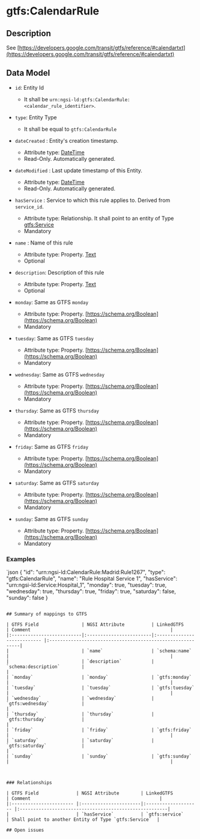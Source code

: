 # gtfs:CalendarRule

## Description

See [https://developers.google.com/transit/gtfs/reference/#calendartxt](https://developers.google.com/transit/gtfs/reference/#calendartxt)

## Data Model

+ `id`: Entity Id
  + It shall be `urn:ngsi-ld:gtfs:CalendarRule:<calendar_rule_identifier>`. 

+ `type`: Entity Type 
  + It shall be equal to `gtfs:CalendarRule`
  
+ `dateCreated` : Entity's creation timestamp.
  + Attribute type: [DateTime](https://schema.org/DateTime)
  + Read-Only. Automatically generated. 
 
+ `dateModified` : Last update timestamp of this Entity.
  + Attribute type: [DateTime](https://schema.org/DateTime)
  + Read-Only. Automatically generated.
  
+ `hasService` : Service to which this rule applies to. Derived from `service_id`.
  + Attribute type: Relationship. It shall point to an entity of Type [gtfs:Service](../../doc/Service/spec.md)
  + Mandatory
  
+ `name` : Name of this rule
  + Attribute type: Property. [Text](https://schema.org/Text)
  + Optional

+ `description`: Description of this rule
  + Attribute type: Property. [Text](https://schema.org/Text)
  + Optional
  
+ `monday`: Same as GTFS `monday`
  + Attribute type: Property. [https://schema.org/Boolean](https://schema.org/Boolean)
  + Mandatory

+ `tuesday`: Same as GTFS `tuesday`
  + Attribute type: Property. [https://schema.org/Boolean](https://schema.org/Boolean)
  + Mandatory

+ `wednesday`: Same as GTFS `wednesday`
  + Attribute type: Property. [https://schema.org/Boolean](https://schema.org/Boolean)
  + Mandatory

+ `thursday`: Same as GTFS `thursday`
  + Attribute type: Property. [https://schema.org/Boolean](https://schema.org/Boolean)
  + Mandatory

+ `friday`: Same as GTFS `friday`
  + Attribute type: Property. [https://schema.org/Boolean](https://schema.org/Boolean)
  + Mandatory

+ `saturday`: Same as GTFS `saturday`
  + Attribute type: Property. [https://schema.org/Boolean](https://schema.org/Boolean)
  + Mandatory

+ `sunday`: Same as GTFS `sunday`
  + Attribute type: Property. [https://schema.org/Boolean](https://schema.org/Boolean)
  + Mandatory

### Examples

  `json
{
  "id": "urn:ngsi-ld:CalendarRule:Madrid:Rule1267",
  "type": "gtfs:CalendarRule",
  "name": "Rule Hospital Service 1",
  "hasService": "urn:ngsi-ld:Service:Hospital_1",
  "monday": true,
  "tuesday": true,
  "wednesday": true,
  "thursday": true,
  "friday": true,
  "saturday": false,
  "sunday": false
}
```

## Summary of mappings to GTFS

| GTFS Field                | NGSI Attribute          | LinkedGTFS                  | Comment                                                    |
|:--------------------------|:------------------------|:--------------------------- |:-----------------------------------------------------------|
|                           | `name`                  | `schema:name`               |                                                            |
|                           | `description`           | `schema:description`        |                                                            |
| `monday`                  | `monday`                | `gtfs:monday`               |                                                            |
| `tuesday`                 | `tuesday`               | `gtfs:tuesday`              |                                                            |
| `wednesday`               | `wednesday`             | `gtfs:wednesday`            |                                                            |
| `thursday`                | `thursday`              | `gtfs:thursday`             |                                                            |
| `friday`                  | `friday`                | `gtfs:friday`               |                                                            |
| `saturday`                | `saturday`              | `gtfs:saturday`             |                                                            |
| `sunday`                  | `sunday`                | `gtfs:sunday`               |                                                            |
                              


### Relationships

| GTFS Field              | NGSI Attribute        | LinkedGTFS           | Comment                                                |
|:----------------------- |:----------------------|:-------------------- |:-------------------------------------------------------|
|                         | `hasService`          | `gtfs:service`        | Shall point to another Entity of Type `gtfs:Service`  |

## Open issues

